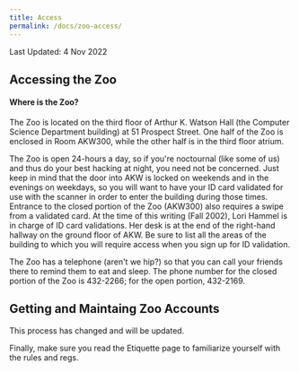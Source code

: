 ```yaml
---
title: Access
permalink: /docs/zoo-access/
---
```

Last Updated: 4 Nov 2022

## Accessing the Zoo
#### Where is the Zoo?
The Zoo is located on the third floor of Arthur K. Watson Hall (the Computer Science Department building) at 51 Prospect Street. One half of the Zoo is enclosed in Room AKW300, while the other half is in the third floor atrium.

The Zoo is open 24-hours a day, so if you're noctournal (like some of us) and thus do your best hacking at night, you need not be concerned. Just keep in mind that the door into AKW is locked on weekends and in the evenings on weekdays, so you will want to have your ID card validated for use with the scanner in order to enter the building during those times. Entrance to the closed portion of the Zoo (AKW300) also requires a swipe from a validated card. At the time of this writing (Fall 2002), Lori Hammel is in charge of ID card validations. Her desk is at the end of the right-hand hallway on the ground floor of AKW. Be sure to list all the areas of the building to which you will require access when you sign up for ID validation.

The Zoo has a telephone (aren't we hip?) so that you can call your friends there to remind them to eat and sleep. The phone number for the closed portion of the Zoo is 432-2266; for the open portion, 432-2169.

## Getting and Maintaing Zoo Accounts
This process has changed and will be updated.

Finally, make sure you read the Etiquette page to familiarize yourself with the rules and regs.
